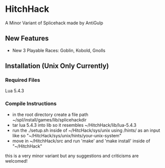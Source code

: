 # HitchHack
A Minor Variant of Splicehack made by AntiGulp

## New Features
- New 3 Playable Races: Goblin, Kobold, Gnolls

## Installation (Unix Only Currently)

### Required Files
Lua 5.4.3

### Compile Instructions
- in the root directory create a file path ~/spl/install/games/lib/splicehackdir
- tar lua 5.4.3 into lib so it resembles ~/HitchHack/lib/lua-5.4.3
- run the ./setup.sh inside of ~/HitcHack/sys/unix using /hints/ as an input like so "~/HitcHack/sys/unix/hints/your-unix-system"
- move in ~/HitchHack/src and run 'make' and 'make install' inside of "~/HitchHack"

this is a very minor variant but any suggestions and criticisms are welcomed! 
